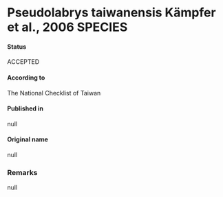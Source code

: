 # Pseudolabrys taiwanensis Kämpfer et al., 2006 SPECIES

#### Status
ACCEPTED

#### According to
The National Checklist of Taiwan

#### Published in
null

#### Original name
null

### Remarks
null